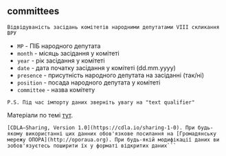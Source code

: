 ## committees
    Відвідуваність засідань комітетів народними депутатами VIII скликання ВРУ
* ```MP``` - ПІБ народного депутата
* ```month``` - місяць засідання у комітеті
* ```year``` - рік засідання у комітеті
* ```date``` - дата початку засідання у комітеті (dd.mm.yyyy)
* ```presence``` - присутність народного депутата на засіданні (так/ні)
* ```position``` - посада народного депутата у комітеті
* ```committee``` - назва комітету

```P.S. Під час імпорту даних зверніть увагу на "text qualifier"```

Матеріали по темі [тут](https://rada.oporaua.org/analityka/komitety).

```УВАГА! Ці дані поширюються згідно ліцензії [тут](https://rada.oporaua.org/analityka/komitety)
[CDLA–Sharing, Version 1.0](https://cdla.io/sharing-1-0). При будь-якому використанні цих данних обов'язкове посилання на [Громадянську мережу ОПОРА](http://oporaua.org). При будь-якій модифікації даних ви зобов'язуєтесь поширити їх у форматі відкритих даних```
